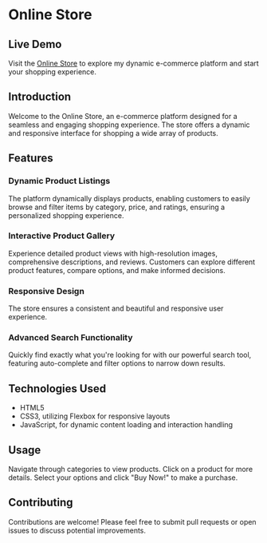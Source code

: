 # Online Store
## Live Demo
Visit the [Online Store](https://guyadou.github.io/Online_Store_Project_/) to explore my dynamic e-commerce platform and start your shopping experience.

## Introduction
Welcome to the Online Store, an e-commerce platform designed for a seamless and engaging shopping experience. The store offers a dynamic and responsive interface for shopping a wide array of products.

## Features

### Dynamic Product Listings
The platform dynamically displays products, enabling customers to easily browse and filter items by category, price, and ratings, ensuring a personalized shopping experience.

### Interactive Product Gallery
Experience detailed product views with high-resolution images, comprehensive descriptions, and reviews. Customers can explore different product features, compare options, and make informed decisions.

### Responsive Design
The store ensures a consistent and beautiful and responsive user experience.

### Advanced Search Functionality
Quickly find exactly what you're looking for with our powerful search tool, featuring auto-complete and filter options to narrow down results.

## Technologies Used
- HTML5
- CSS3, utilizing Flexbox for responsive layouts
- JavaScript, for dynamic content loading and interaction handling

## Usage
Navigate through categories to view products. Click on a product for more details. Select your options and click "Buy Now!" to make a purchase.

## Contributing
Contributions are welcome! Please feel free to submit pull requests or open issues to discuss potential improvements.
